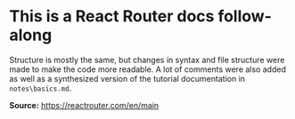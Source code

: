 # This is a React Router docs follow-along

Structure is mostly the same, but changes in syntax and file structure were made to make the code more readable. A lot of comments were also added as well as a synthesized version of the tutorial documentation in `notes\basics.md`.

**Source:** https://reactrouter.com/en/main
